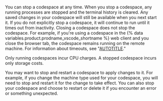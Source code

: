 You can stop a codespace at any time. When you stop a codespace, any running processes are stopped and the terminal history is cleared. Any saved changes in your codespace will still be available when you next start it. If you do not explicitly stop a codespace, it will continue to run until it times out from inactivity. Closing a codespace does not stop the codespace. For example, if you're using a codespace in the {% data variables.product.prodname_vscode_shortname %} web client and you close the browser tab, the codespace remains running on the remote machine. For information about timeouts, see "[AUTOTITLE](/codespaces/getting-started/the-codespace-lifecycle#timeouts-for-github-codespaces)."

Only running codespaces incur CPU charges. A stopped codespace incurs only storage costs.

You may want to stop and restart a codespace to apply changes to it. For example, if you change the machine type used for your codespace, you will need to stop and restart it for the change to take effect. You can also stop your codespace and choose to restart or delete it if you encounter an error or something unexpected.
